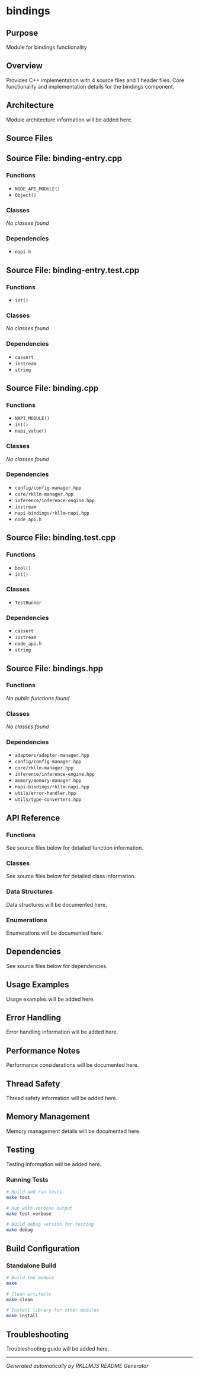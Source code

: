 # bindings

## Purpose
Module for bindings functionality

## Overview
Provides C++ implementation with 4 source files and 1 header files. Core functionality and implementation details for the bindings component.

## Architecture
Module architecture information will be added here.

## Source Files
## Source File: binding-entry.cpp

### Functions
- `NODE_API_MODULE()`
- `Object()`

### Classes
*No classes found*

### Dependencies
- `napi.h`

## Source File: binding-entry.test.cpp

### Functions
- `int()`

### Classes
*No classes found*

### Dependencies
- `cassert`
- `iostream`
- `string`

## Source File: binding.cpp

### Functions
- `NAPI_MODULE()`
- `int()`
- `napi_value()`

### Classes
*No classes found*

### Dependencies
- `config/config-manager.hpp`
- `core/rkllm-manager.hpp`
- `inference/inference-engine.hpp`
- `iostream`
- `napi-bindings/rkllm-napi.hpp`
- `node_api.h`

## Source File: binding.test.cpp

### Functions
- `bool()`
- `int()`

### Classes
- `TestRunner`

### Dependencies
- `cassert`
- `iostream`
- `node_api.h`
- `string`

## Source File: bindings.hpp

### Functions
*No public functions found*

### Classes
*No classes found*

### Dependencies
- `adapters/adapter-manager.hpp`
- `config/config-manager.hpp`
- `core/rkllm-manager.hpp`
- `inference/inference-engine.hpp`
- `memory/memory-manager.hpp`
- `napi-bindings/rkllm-napi.hpp`
- `utils/error-handler.hpp`
- `utils/type-converters.hpp`


## API Reference

### Functions
See source files below for detailed function information.

### Classes
See source files below for detailed class information.

### Data Structures
Data structures will be documented here.

### Enumerations
Enumerations will be documented here.

## Dependencies
See source files below for dependencies.

## Usage Examples
Usage examples will be added here.

## Error Handling
Error handling information will be added here.

## Performance Notes
Performance considerations will be documented here.

## Thread Safety
Thread safety information will be added here.

## Memory Management
Memory management details will be documented here.

## Testing
Testing information will be added here.

### Running Tests
```bash
# Build and run tests
make test

# Run with verbose output
make test-verbose

# Build debug version for testing
make debug
```

## Build Configuration

### Standalone Build
```bash
# Build the module
make

# Clean artifacts
make clean

# Install library for other modules
make install
```

## Troubleshooting
Troubleshooting guide will be added here.

---
*Generated automatically by RKLLMJS README Generator*
